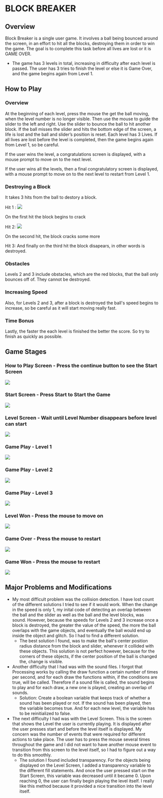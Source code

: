 # BLOCK BREAKER

## Overview 
Block Breaker is a single user game. It involves a ball being bounced around the screen, in an effort to hit all the blocks, destroying them in order to win the game.
The goal is to complete this task before all lives are lost or it is GAME OVER.
- The game has 3 levels in total, increasing in difficulty after each level is passed. The user has 3 tries to finish the level or else it is Game Over, and the 
game begins again from Level 1. 

## How to Play
### Overview
At the beginning of each level, press the mouse the get the ball moving, when the level number is no longer visible. Then use the mouse to guide the slider to the left and right. Use the slider to bounce the ball to hit another block. If the ball misses the slider and hits the bottom edge of the screen, a life is lost and the ball and slider’s position is reset. Each level has 3 Lives. If all lives are lost before the level is completed, then the game begins again from Level 1, so be careful.

If the user wins the level, a congratulations screen is displayed, with a mouse prompt to move on to the next level.

If the user wins all the levels, then a final congratulatory screen is displayed, with a mouse prompt to move on to the next level to restart from Level 1.

### Destroying a Block
It takes 3 hits from the ball to destory a block.

Hit 1 : ![](images/Hit1.png)

On the first hit the block begins to crack

Hit 2: ![](images/Hit2.png)

On the second hit, the block cracks some more

Hit 3: And finally on the third hit the block disapears, in other words is destroyed.

### Obstacles
Levels 2 and 3 include obstacles, which are the red blocks, that the ball only bounces off of. They cannot be destroyed.

### Increasing Speed
Also, for Levels 2 and 3, after a block is destroyed the ball's speed begins to increase, so be careful as it will start moving really fast.

### Time Bonus
Lastly, the faster the each level is finished the better the score. So try to finish as quickly as possible.


## Game Stages
### How to Play Screen - Press the continue button to see the Start Screen
![](images/HowtoPlay.png)

### Start Screen - Press Start to Start the Game
![](images/StartScreen2.png)

### Level Screen - Wait until Level Number disappears before level can start
![](images/gifs/LevelScreen.gif)

### Game Play - Level 1
![](images/gifs/Level1.gif)

### Game Play - Level 2
![](images/gifs/Collision2.gif)

### Game Play - Level 3
![](images/gifs/Level3.gif)

### Level Won - Press the mouse to move on
![](images/LevelWon.png)

### Game Over - Press the mouse to restart
![](images/GameOver.png)

### Game Won - Press the mouse to restart
![](images/GameWon.png)

## Major Problems and Modifications
- My most difficult problem was the collision detection. I have lost count of the different solutions I tried to see if it would work. When the change in the speed is only 1, my inital code of detecting an overlap between the ball and the slider as well as the ball and the level blocks, was sound. However, because the speeds for Levels 2 and 3 increase once a block is destroyed, the greater the value of the speed, the more the ball overlaps with the game objects, and eventually the ball would end up inside the object and glitch. So I had to find a different solution.
  - The best solution I found, was to make the ball's center position radius distance from the block and slider, whenever it collided with these objects. This solution is not perfect however, because for the corners of these objects, if the center position of the ball is changed the, change is visible. 
- Another difficulty that I had was with the sound files. I forgot that Processing works by calling the draw function a certain number of times per second, and for each draw the functions within, if the conditions are true, will be called. Therefore if a sound file is called, the sound begins to play and for each draw, a new one is played, creating an overlap of sounds. 
  - Solution: Create a boolean variable that keeps track of whether a sound has been played or not. If the sound has been played, then the variable becomes true. And for each new level, the variable has to be reinitialized to false.
- The next difficulty I had was with the Level Screen. This is the screen that shows the Level the user is currently playing. It is displayed after the user presses start and before the level itself is displayed. My concern was the number of events that were required for different actions to take place. The user has to press the mouse several times throughout the game and I did not want to have another mouse event to transition from this screen to the level itself, so I had to figure out a way to do this smoothly.
  - The solution I found included transparency. For the objects being displayed on the Level Screen, I added a transparency variable to the different fill statements. And once the user pressed start on the Start Screen, this variable was decreased until it became 0. Upon reaching 0, the user can finally begin playing the level itself. I really like this method because it provided a nice transition into the level itself.

